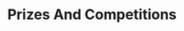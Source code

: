 ---
# This topic lives at
# https://digital.gov/topics/prizes-and-competitions

slug: "prizes-and-competitions"

# Topic Title
title: "Prizes And Competitions"

# description — keep it short and clear
summary: ""


# Weight
weight: 1

# For more information on managing topics,
# see https://github.com/GSA/digitalgov.gov/wiki
---